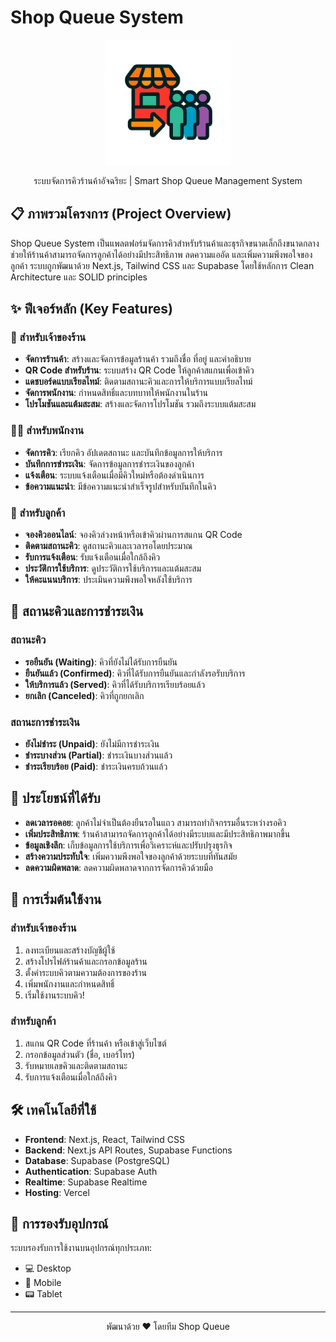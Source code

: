 # Shop Queue System

<p align="center">
  <img src="public/logo.png" alt="Shop Queue Logo" width="200" />
</p>

<p align="center">
  ระบบจัดการคิวร้านค้าอัจฉริยะ | Smart Shop Queue Management System
</p>

## 📋 ภาพรวมโครงการ (Project Overview)

Shop Queue System เป็นแพลตฟอร์มจัดการคิวสำหรับร้านค้าและธุรกิจขนาดเล็กถึงขนาดกลาง ช่วยให้ร้านค้าสามารถจัดการลูกค้าได้อย่างมีประสิทธิภาพ ลดความแออัด และเพิ่มความพึงพอใจของลูกค้า ระบบถูกพัฒนาด้วย Next.js, Tailwind CSS และ Supabase โดยใช้หลักการ Clean Architecture และ SOLID principles

## ✨ ฟีเจอร์หลัก (Key Features)

### 🏪 สำหรับเจ้าของร้าน

- **จัดการร้านค้า**: สร้างและจัดการข้อมูลร้านค้า รวมถึงชื่อ ที่อยู่ และคำอธิบาย
- **QR Code สำหรับร้าน**: ระบบสร้าง QR Code ให้ลูกค้าสแกนเพื่อเข้าคิว
- **แดชบอร์ดแบบเรียลไทม์**: ติดตามสถานะคิวและการให้บริการแบบเรียลไทม์
- **จัดการพนักงาน**: กำหนดสิทธิ์และบทบาทให้พนักงานในร้าน
- **โปรโมชันและแต้มสะสม**: สร้างและจัดการโปรโมชัน รวมถึงระบบแต้มสะสม

### 🧑‍💼 สำหรับพนักงาน

- **จัดการคิว**: เรียกคิว อัปเดตสถานะ และบันทึกข้อมูลการให้บริการ
- **บันทึกการชำระเงิน**: จัดการข้อมูลการชำระเงินของลูกค้า
- **แจ้งเตือน**: ระบบแจ้งเตือนเมื่อมีคิวใหม่หรือต้องดำเนินการ
- **ข้อความแนะนำ**: มีข้อความแนะนำสำเร็จรูปสำหรับบันทึกในคิว

### 👥 สำหรับลูกค้า

- **จองคิวออนไลน์**: จองคิวล่วงหน้าหรือเข้าคิวผ่านการสแกน QR Code
- **ติดตามสถานะคิว**: ดูสถานะคิวและเวลารอโดยประมาณ
- **รับการแจ้งเตือน**: รับแจ้งเตือนเมื่อใกล้ถึงคิว
- **ประวัติการใช้บริการ**: ดูประวัติการใช้บริการและแต้มสะสม
- **ให้คะแนนบริการ**: ประเมินความพึงพอใจหลังใช้บริการ

## 🔄 สถานะคิวและการชำระเงิน

### สถานะคิว

- **รอยืนยัน (Waiting)**: คิวที่ยังไม่ได้รับการยืนยัน
- **ยืนยันแล้ว (Confirmed)**: คิวที่ได้รับการยืนยันและกำลังรอรับบริการ
- **ให้บริการแล้ว (Served)**: คิวที่ได้รับบริการเรียบร้อยแล้ว
- **ยกเลิก (Canceled)**: คิวที่ถูกยกเลิก

### สถานะการชำระเงิน

- **ยังไม่ชำระ (Unpaid)**: ยังไม่มีการชำระเงิน
- **ชำระบางส่วน (Partial)**: ชำระเงินบางส่วนแล้ว
- **ชำระเรียบร้อย (Paid)**: ชำระเงินครบถ้วนแล้ว

## 💼 ประโยชน์ที่ได้รับ

- **ลดเวลารอคอย**: ลูกค้าไม่จำเป็นต้องยืนรอในแถว สามารถทำกิจกรรมอื่นระหว่างรอคิว
- **เพิ่มประสิทธิภาพ**: ร้านค้าสามารถจัดการลูกค้าได้อย่างมีระบบและมีประสิทธิภาพมากขึ้น
- **ข้อมูลเชิงลึก**: เก็บข้อมูลการใช้บริการเพื่อวิเคราะห์และปรับปรุงธุรกิจ
- **สร้างความประทับใจ**: เพิ่มความพึงพอใจของลูกค้าด้วยระบบที่ทันสมัย
- **ลดความผิดพลาด**: ลดความผิดพลาดจากการจัดการคิวด้วยมือ

## 🚀 การเริ่มต้นใช้งาน

### สำหรับเจ้าของร้าน

1. ลงทะเบียนและสร้างบัญชีผู้ใช้
2. สร้างโปรไฟล์ร้านค้าและกรอกข้อมูลร้าน
3. ตั้งค่าระบบคิวตามความต้องการของร้าน
4. เพิ่มพนักงานและกำหนดสิทธิ์
5. เริ่มใช้งานระบบคิว!

### สำหรับลูกค้า

1. สแกน QR Code ที่ร้านค้า หรือเข้าสู่เว็บไซต์
2. กรอกข้อมูลส่วนตัว (ชื่อ, เบอร์โทร)
3. รับหมายเลขคิวและติดตามสถานะ
4. รับการแจ้งเตือนเมื่อใกล้ถึงคิว

## 🛠️ เทคโนโลยีที่ใช้

- **Frontend**: Next.js, React, Tailwind CSS
- **Backend**: Next.js API Routes, Supabase Functions
- **Database**: Supabase (PostgreSQL)
- **Authentication**: Supabase Auth
- **Realtime**: Supabase Realtime
- **Hosting**: Vercel

## 📱 การรองรับอุปกรณ์

ระบบรองรับการใช้งานบนอุปกรณ์ทุกประเภท:

- 💻 Desktop
- 📱 Mobile
- 📟 Tablet

---

<p align="center">
  พัฒนาด้วย ❤️ โดยทีม Shop Queue
</p>
